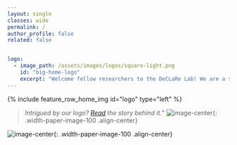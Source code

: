 ```yaml
---
layout: single
classes: wide
permalink: /
author_profile: false
related: false


logo:
  - image_path: /assets/images/logos/square-light.png
    id: "big-home-logo"
    excerpt: "Welcome fellow researchers to the DeCLaRe Lab! We are a small academic research group working on interesting and challenging AI problems. To know more about our work, please browse our catalog of [publications](https://declare-lab.github.io/publications/). Want to be part of the team? Please drop us an email at sporia(AT)sutd.edu.sg."
---
```


{% include feature_row_home_img id="logo" type="left" %}
> *Intrigued by our logo? [Read](/assets/images/logo-explanation.pdf) the story behind it.*"
  ![image-center](/assets/images/resources/logo-explanation.png){: .width-paper-image-100 .align-center}

![image-center](/assets/images/resources/lab.jpg){: .width-paper-image-100 .align-center}
